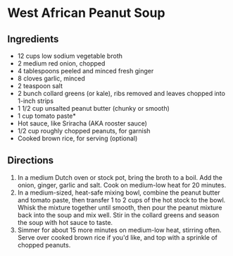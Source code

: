 # West African Peanut Soup

## Ingredients

- 12 cups low sodium vegetable broth
- 2 medium red onion, chopped
- 4 tablespoons peeled and minced fresh ginger
- 8 cloves garlic, minced
- 2 teaspoon salt
- 2 bunch collard greens (or kale), ribs removed and leaves chopped into 1-inch
  strips
- 1 1/2 cup unsalted peanut butter (chunky or smooth)
- 1 cup tomato paste*
- Hot sauce, like Sriracha (AKA rooster sauce)
- 1/2 cup roughly chopped peanuts, for garnish
- Cooked brown rice, for serving (optional)

## Directions

1. In a medium Dutch oven or stock pot, bring the broth to a boil. Add the
   onion, ginger, garlic and salt. Cook on medium-low heat for 20 minutes.
1. In a medium-sized, heat-safe mixing bowl, combine the peanut butter and
   tomato paste, then transfer 1 to 2 cups of the hot stock to the bowl. Whisk
   the mixture together until smooth, then pour the peanut mixture back into
   the soup and mix well. Stir in the collard greens and season the soup with
   hot sauce to taste.
1. Simmer for about 15 more minutes on medium-low heat, stirring often. Serve
   over cooked brown rice if you'd like, and top with a sprinkle of chopped
   peanuts.
